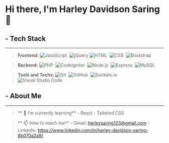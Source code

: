 # Hi there, I'm Harley Davidson Saring 👋

## - Tech Stack
  --- 
  >**Frontend:**
    ![JavaScript](https://img.shields.io/badge/-JavaScript-05122A?style=flat&logo=javascript)&nbsp;
    ![jQuery](https://img.shields.io/badge/-jQuery-0769AD?style=flat&logo=jquery)
    ![HTML](https://img.shields.io/badge/-HTML-05122A?style=flat&logo=HTML5)&nbsp;
    ![CSS](https://img.shields.io/badge/-CSS-05122A?style=flat&logo=CSS3&logoColor=1572B6)&nbsp;
    ![Bootstrap](https://img.shields.io/badge/-Bootstrap-05122A?style=flat&logo=bootstrap&logoColor=563D7C)&nbsp;
   
  >**Backend:**
    ![PHP](https://img.shields.io/badge/-PHP-05122A?style=flat&logo=php&logoColor=777BB4)&nbsp;
    ![CodeIgniter](https://img.shields.io/badge/-CodeIgniter-05122A?style=flat&logo=codeigniter&logoColor=EF4223)&nbsp;
    ![Node.js](https://img.shields.io/badge/-Node.js-05122A?style=flat&logo=node.js)&nbsp;
    ![Express](https://img.shields.io/badge/-Express-05122A?style=flat&logo=express)&nbsp;
    ![MySQL](https://img.shields.io/badge/-MySQL-05122A?style=flat&logo=mysql&logoColor=4479A1)&nbsp;
    
  >**Tools and Techs:**
    ![Git](https://img.shields.io/badge/-Git-05122A?style=flat&logo=git)&nbsp;
    ![GitHub](https://img.shields.io/badge/-GitHub-05122A?style=flat&logo=github)&nbsp;
    ![Sockets.io](https://img.shields.io/badge/-Socket.io-05122A?style=flat&logo=socket.io&logoColor=010101)&nbsp;
    ![Visual Studio Code](https://img.shields.io/badge/-Visual%20Studio%20Code-05122A?style=flat&logo=visual-studio-code&logoColor=007ACC)&nbsp;

## - About Me
  --- 
  >** 🌱 I’m currently learning**
    - React
    - Tailwind CSS
  
  >** 📫 How to reach me**
    - Gmail: harleysaring123@gmail.com
    - LinkedIn: https://www.linkedin.com/in/harley-davidson-saring-8b070a2a9/
